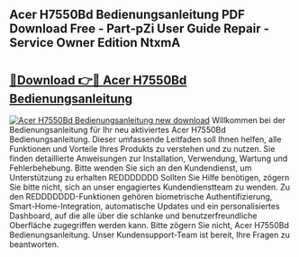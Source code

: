 ## Acer H7550Bd Bedienungsanleitung PDF Download Free - Part-pZi User Guide Repair - Service Owner Edition NtxmA

# <h2><a href="http://df662w.blite.top/?on=Acer+H7550Bd+Bedienungsanleitung">🔗Download 👉🔴 Acer H7550Bd Bedienungsanleitung</a></h2>

[![Acer H7550Bd Bedienungsanleitung new download](https://i.imgur.com/lujVjoI.png)](http://df662w.blite.top/?on=Acer+H7550Bd+Bedienungsanleitung)
Willkommen bei der Bedienungsanleitung für Ihr neu aktiviertes Acer H7550Bd Bedienungsanleitung. Dieser umfassende Leitfaden soll Ihnen helfen, alle Funktionen und Vorteile Ihres Produkts zu verstehen und zu nutzen. Sie finden detaillierte Anweisungen zur Installation, Verwendung, Wartung und Fehlerbehebung. Bitte wenden Sie sich an den Kundendienst, um Unterstützung zu erhalten REDDDDDDD Sollten Sie Hilfe benötigen, zögern Sie bitte nicht, sich an unser engagiertes Kundendienstteam zu wenden. Zu den REDDDDDDD-Funktionen gehören biometrische Authentifizierung, Smart-Home-Integration, automatische Updates und ein personalisiertes Dashboard, auf die alle über die schlanke und benutzerfreundliche Oberfläche zugegriffen werden kann. Bitte zögern Sie nicht, Acer H7550Bd Bedienungsanleitung. Unser Kundensupport-Team ist bereit, Ihre Fragen zu beantworten.
